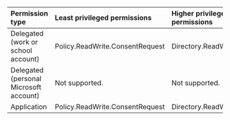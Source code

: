 |Permission type|Least privileged permissions|Higher privileged permissions|
|:---|:---|:---|
|Delegated (work or school account)|Policy.ReadWrite.ConsentRequest|Directory.ReadWrite.All|
|Delegated (personal Microsoft account)|Not supported.|Not supported.|
|Application|Policy.ReadWrite.ConsentRequest|Directory.ReadWrite.All|